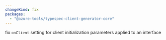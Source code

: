 ```yaml
---
changeKind: fix
packages:
  - "@azure-tools/typespec-client-generator-core"
---
```


fix `onClient` setting for client initialization parameters applied to an interface